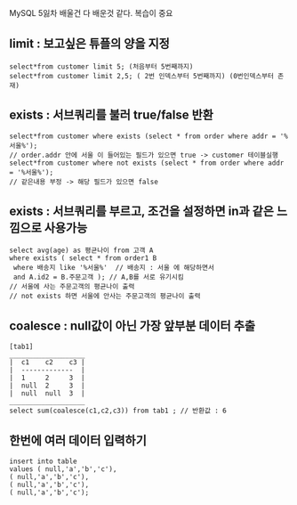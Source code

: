 MySQL 5잃차
배울건 다 배운것 같다. 복습이 중요

## limit : 보고싶은 튜플의 양을 지정
    select*from customer limit 5; (처음부터 5번째까지)
    select*from customer limit 2,5; ( 2번 인덱스부터 5번째까지) (0번인덱스부터 존재)

## exists : 서브쿼리를 불러 true/false 반환
    select*from customer where exists (select * from order where addr = '%서울%');
    // order.addr 안에 서울 이 들어있는 필드가 있으면 true -> customer 테이블실행
    select*from customer where not exists (select * from order where addr = '%서울%');
    // 같은내용 부정 -> 해당 필드가 있으면 false 

## exists : 서브쿼리를 부르고, 조건을 설정하면 in과 같은 느낌으로 사용가능
    select avg(age) as 평균나이 from 고객 A
    where exists ( select * from order1 B
     where 배송지 like '%서울%'  // 배송지 : 서울 에 해당하면서
     and A.id2 = B.주문고객 ); // A,B를 서로 유기시킴
    // 서울에 사는 주문고객의 평균나이 출력
    // not exists 하면 서울에 안사는 주문고객의 평균나이 출력

## coalesce : null값이 아닌 가장 앞부분 데이터 추출
    [tab1]
    ___________________
    |  c1    c2    c3 |
    |  -------------  |
    |  1     2     3  |
    |  null  2     3  |
    |  null  null  3  |
    ___________________
    select sum(coalesce(c1,c2,c3)) from tab1 ; // 반환값 : 6

## 한번에 여러 데이터 입력하기
    insert into table 
    values ( null,'a','b','c'),
    ( null,'a','b','c'),
    ( null,'a','b','c'),
    ( null,'a','b','c');
    

